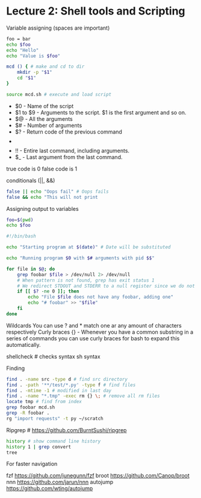 # Lecture 2: Shell tools and Scripting

Variable assigning (spaces are important)

```Bash
foo = bar
echo $foo
echo "Hello"
echo "Value is $foo"

mcd () { # make and cd to dir
    mkdir -p "$1"
    cd "$1"
}

source mcd.sh # execute and load script
```

- \$0 - Name of the script
- $1 to $9 - Arguments to the script. \$1 is the first argument and so on.
- \$@ - All the arguments
- \$# - Number of arguments
- \$? - Return code of the previous command
- $$
  $$
- !! - Entire last command, including arguments.
- \$\_ - Last argument from the last command.

true code is 0
false code is 1

conditionals (||, &&)

```Bash
false || echo "Oops fail" # Oops fails
false && echo "This will not print
```

Assigning output to variables

```Bash
foo=$(pwd)
echo $foo
```

```Bash
#!/bin/bash

echo "Starting program at $(date)" # Date will be substituted

echo "Running program $0 with $# arguments with pid $$"

for file in $@; do
    grep foobar $file > /dev/null 2> /dev/null
    # When pattern is not found, grep has exit status 1
    # We redirect STDOUT and STDERR to a null register since we do not care about them
    if [[ $? -ne 0 ]]; then
        echo "File $file does not have any foobar, adding one"
        echo "# foobar" >> "$file"
    fi
done

```

Wildcards
You can use ? and \* match one ar any amount of characters respectively
Curly braces {} - Whenever you have a common substring in a series of commands you can use curly braces for bash to expand this automatically.

shellcheck # checks syntax sh syntax

Finding

```Bash
find . -name src -type d # find src directory
find . -path '**/test/*.py' -type f # find files
find . -mtime -1 # modified in last day
find . -name "*.tmp" -exec rm {} \; # remove all rm files
locate tmp # find from index
grep foobar mcd.sh
grep -R foobar .
rg "import requests" -t py ~/scratch
```

Ripgrep # https://github.com/BurntSushi/ripgrep

```Bash
history # show command line history
history 1 | grep convert
tree
```

For faster navigation

fzf https://github.com/junegunn/fzf
broot https://github.com/Canop/broot
nnn https://github.com/jarun/nnn
autojump https://github.com/wting/autojump
